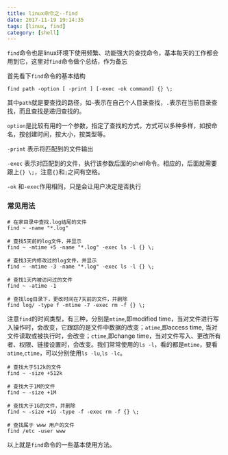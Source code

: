 ```yaml
---
title: linux命令之--find
date: 2017-11-19 19:14:35
tags: [linux, find]
category: [shell]
---
```


`find`命令也是linux环境下使用频繁、功能强大的查找命令，基本每天的工作都会用到它，这里对`find`命令做个总结，作为备忘
<!--more-->

首先看下`find`命令的基本结构
```
find path -option [ -print ] [-exec -ok command] {} \;
```

其中`path`就是要查找的路径，如`~`表示在自己个人目录查找，`.`表示在当前目录查找，而且查找是递归查找的。

`option`是比较有用的一个参数，指定了查找的方式，方式可以多种多样，如按命名，按创建时间，按大小，按类型等。

`-print` 表示将匹配到的文件输出

`-exec` 表示对匹配到的文件，执行该参数后面的shell命令。相应的，后面就需要跟上`{} \;`，注意`{}`和`;`之间有空格。

`-ok` 和`-exec`作用相同，只是会让用户决定是否执行

### 常见用法

```
# 在家目录中查找.log结尾的文件
find ~ -name "*.log"
```

```
# 查找5天前的log文件，并显示
find ~ -mtime +5 -name "*.log" -exec ls -l {} \;

# 查找3天内修改过的log文件，并显示
find ~ -mtime -3 -name "*.log" -exec ls -l {} \;

# 查找1天内被访问过的文件
find ~ -atime -1

# 查找log目录下，更改时间在7天前的文件，并删除
find log/ -type f -mtime -7 -exec rm -f {} \;
```


注意`find`的时间类型，有三种，分别是`mtime`,即modified time，当对文件进行写入操作时，会改变，它跟踪的是文件中数据的改变；`atime`,即access time, 当对文件读取或被执行时，会改变；`ctime`,即change time，当对文件写入、更改所有者、权限、链接设置时，会改变。我们常常使用的`ls -l`，看的都是`mtime`，要看`atime`,`ctime`，可以分别使用`ls -lu`,`ls -lc`。

```
# 查找大于512k的文件
find ~ -size +512k

# 查找大于1M的文件
find ~ -size +1M

# 查找大于1G的文件，并删除
find ~ -size +1G -type -f -exec rm -f {} \;
```

```
# 查找属于 www 用户的文件
find /etc -user www
```

以上就是`find`命令的一些基本使用方法。
